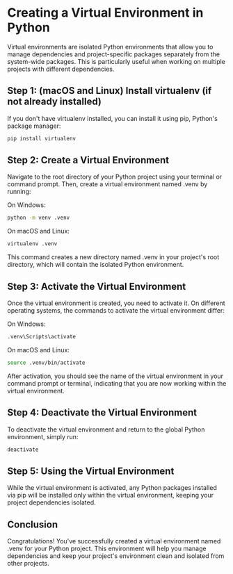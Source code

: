 # Creating a Virtual Environment in Python
Virtual environments are isolated Python environments that allow you to manage dependencies and project-specific packages separately from the system-wide packages. This is particularly useful when working on multiple projects with different dependencies.

## Step 1: (macOS and Linux) Install virtualenv (if not already installed)
If you don't have virtualenv installed, you can install it using pip, Python's package manager:

```bash
pip install virtualenv
```

## Step 2: Create a Virtual Environment
Navigate to the root directory of your Python project using your terminal or command prompt. Then, create a virtual environment named .venv by running:


On Windows:
```bash
python -m venv .venv
```
On macOS and Linux:
```bash
virtualenv .venv
```

This command creates a new directory named .venv in your project's root directory, which will contain the isolated Python environment.

## Step 3: Activate the Virtual Environment
Once the virtual environment is created, you need to activate it. On different operating systems, the commands to activate the virtual environment differ:

On Windows:
```bash
.venv\Scripts\activate
```
On macOS and Linux:
```bash
source .venv/bin/activate
```
After activation, you should see the name of the virtual environment in your command prompt or terminal, indicating that you are now working within the virtual environment.

## Step 4: Deactivate the Virtual Environment
To deactivate the virtual environment and return to the global Python environment, simply run:

```bash
deactivate
```

## Step 5: Using the Virtual Environment
While the virtual environment is activated, any Python packages installed via pip will be installed only within the virtual environment, keeping your project dependencies isolated.

## Conclusion
Congratulations! You've successfully created a virtual environment named .venv for your Python project. This environment will help you manage dependencies and keep your project's environment clean and isolated from other projects.